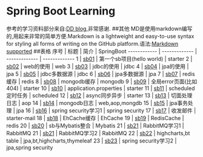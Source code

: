 # Spring Boot Learning
参考的学习资料部分来自:[DD blog](http://blog.didispace.com/categories/Spring-Boot/),非常感谢.
##其他
MD是使用markdown编写的,用起来非常的简单方便.Markdown is a lightweight and easy-to-use syntax for styling all forms of writing on the GitHub platform.语法:[Markdown supported](https://guides.github.com/features/mastering-markdown/)
##表格
序号 | 标题 | 简介 | SpringBoot
------------ | ------------- | ------------- | -------------
1 | [sb01](https://github.com/aabbcc5050/SpringBootLearn/tree/master/MyBoot01-firstproject) | 第一个sb项目(hello world) | starter
2 | [sb02](https://github.com/aabbcc5050/SpringBootLearn/tree/master/MyBoot02-Web) | web的使用 | web
3 | [sb03](https://github.com/aabbcc5050/SpringBootLearn/tree/master/MyBoot03-jdbc) | jdbc的使用 | jdbc
4 | [sb04](https://github.com/aabbcc5050/SpringBootLearn/tree/master/MyBoot04-jpa) | jpa的使用 | jpa
5 | [sb05](https://github.com/aabbcc5050/SpringBootLearn/tree/master/MyBoot05-jdbctwodatasource) | jdbc多数据源 | jdbc
6 | [sb06](https://github.com/aabbcc5050/SpringBootLearn/tree/master/MyBoot06-jpatwodatasource) | jpa多数据源 | jpa
7 | [sb07](https://github.com/aabbcc5050/SpringBootLearn/tree/master/MyBoot07-redis) | redis缓存 | redis
8 | [sb08](https://github.com/aabbcc5050/SpringBootLearn/tree/master/MyBoot08-mongodb) | mongodb缓存 | mongodb
9 | [sb09](https://github.com/aabbcc5050/SpringBootLearn/tree/master/MyBoot09-error) | 全局error页面(比如404) | starter
10 | [sb10](https://github.com/aabbcc5050/SpringBootLearn/tree/master/MyBoot10-applicationproperties) | application.properties | starter
11 | [sb11](https://github.com/aabbcc5050/SpringBootLearn/tree/master/MyBoot11-Scheduled) | scheduled定时任务 | scheduled
12 | [sb12](https://github.com/aabbcc5050/SpringBootLearn/tree/master/MyBoot12-Async) | async同步异步 | starter
13 | [sb13](https://github.com/aabbcc5050/SpringBootLearn/tree/master/MyBoot13-logaop) | 切面处理日志 | aop
14 | [sb14](https://github.com/aabbcc5050/SpringBootLearn/tree/master/MyBoot14-logmongodb) | mongodb日志 | web,aop,mongdb
15 | [sb15](https://github.com/aabbcc5050/SpringBootLearn/tree/master/MyBoot15-jpaTransactional) | jpa事务处理 | jpa
16 | [sb16](https://github.com/aabbcc5050/SpringBootLearn/tree/master/MyBoot16-SpringSecurity) | spring security学习1 | spring security
17 | [sb17](https://github.com/aabbcc5050/SpringBootLearn/tree/master/MyBoot17-JavaMailSender) | 收发邮件 | starter-mail
18 | [sb18](https://github.com/aabbcc5050/SpringBootLearn/tree/master/MyBoot18-EhCache) | EhCache缓存 | EhCache
19 | [sb19](https://github.com/aabbcc5050/SpringBootLearn/tree/master/MyBoot19-RedisDoCache) | RedisCache | redis
20 | [sb20](https://github.com/aabbcc5050/SpringBootLearn/tree/master/MyBoot20-MyBatis1) | sb与Mybatis整合 | Mybatis
21 | [sb21](https://github.com/aabbcc5050/SpringBootLearn/tree/master/MyBoot21-RabbitMQ) | RabbitMQ学习1 | RabbitMQ
21 | [sb21](https://github.com/aabbcc5050/SpringBootLearn/tree/master/MyBoot21-RabbitMQ1) | RabbitMQ学习2 | RabbitMQ
22 | [sb22](https://github.com/aabbcc5050/SpringBootLearn/tree/master/MyBoot22-highcharts) | highcharts,bt table | jpa,bt,highcharts,thymeleaf
23 | [sb23](https://github.com/aabbcc5050/SpringBootLearn/tree/master/MyBoot23-SpringSecurity2) | spring security学习2 | jpa,spring security
